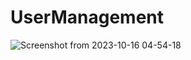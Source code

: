 # UserManagement
![Screenshot from 2023-10-16 04-54-18](https://github.com/23po/UserManagement/assets/48943229/98782bc7-c005-4b3c-9f76-f96202b2d829)
